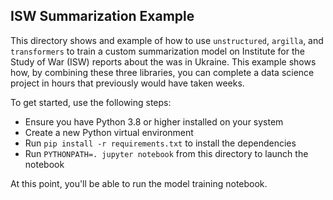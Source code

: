 ## ISW Summarization Example

This directory shows and example of how to use `unstructured`, `argilla`, and `transformers`
to train a custom summarization model on Institute for the Study of War (ISW) reports
about the was in Ukraine. This example shows how, by combining these three libraries, you can
complete a data science project in hours that previously would have taken weeks.

To get started, use the following steps:

- Ensure you have Python 3.8 or higher installed on your system
- Create a new Python virtual environment
- Run `pip install -r requirements.txt` to install the dependencies
- Run `PYTHONPATH=. jupyter notebook` from this directory to launch the notebook

At this point, you'll be able to run the model training notebook.
